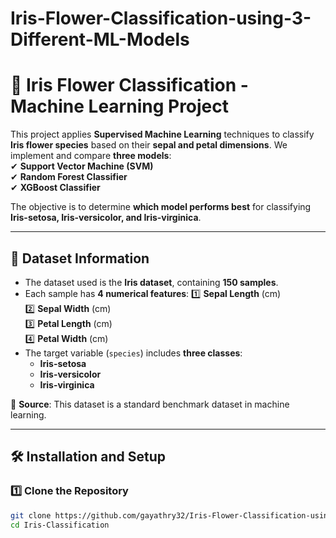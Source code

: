 # Iris-Flower-Classification-using-3-Different-ML-Models
# 🌺 Iris Flower Classification - Machine Learning Project

This project applies **Supervised Machine Learning** techniques to classify **Iris flower species** based on their **sepal and petal dimensions**. We implement and compare **three models**:  
✔ **Support Vector Machine (SVM)**  
✔ **Random Forest Classifier**  
✔ **XGBoost Classifier**  

The objective is to determine **which model performs best** for classifying **Iris-setosa, Iris-versicolor, and Iris-virginica**.

---

## 📂 **Dataset Information**
- The dataset used is the **Iris dataset**, containing **150 samples**.
- Each sample has **4 numerical features**:
  1️⃣ **Sepal Length** (cm)  
  2️⃣ **Sepal Width** (cm)  
  3️⃣ **Petal Length** (cm)  
  4️⃣ **Petal Width** (cm)  
- The target variable (`species`) includes **three classes**:
  - **Iris-setosa**
  - **Iris-versicolor**
  - **Iris-virginica**

📌 **Source**: This dataset is a standard benchmark dataset in machine learning.

---

## 🛠 **Installation and Setup**
### **1️⃣ Clone the Repository**
```bash
git clone https://github.com/gayathry32/Iris-Flower-Classification-using-3-Different-ML-Models.git
cd Iris-Classification

